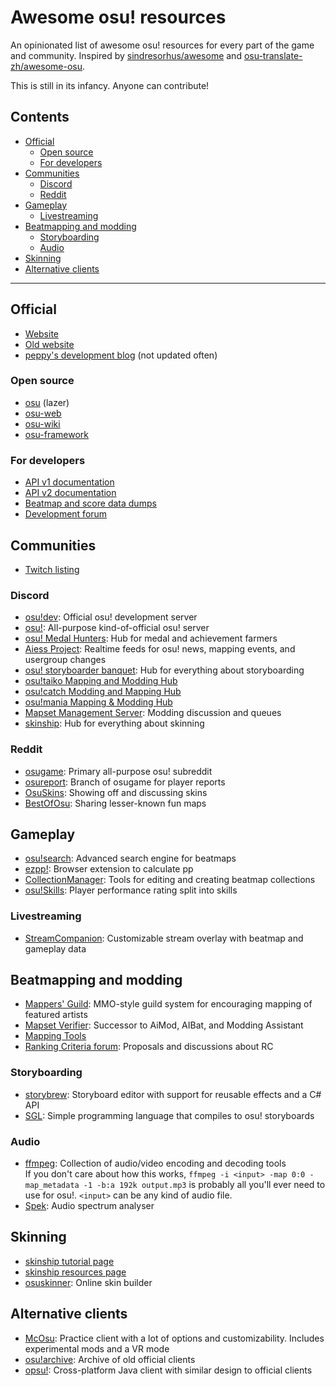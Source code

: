 # Awesome osu! resources

An opinionated list of awesome osu! resources for every part of the game and community. Inspired by [sindresorhus/awesome](https://github.com/sindresorhus/awesome) and [osu-translate-zh/awesome-osu](https://github.com/osu-translate-zh/awesome-osu).

This is still in its infancy. Anyone can contribute!

## Contents

- [Official](#official)
  - [Open source](#open-source)
  - [For developers](#for-developers)
- [Communities](#communities)
  - [Discord](#discord)
  - [Reddit](#reddit)
- [Gameplay](#gameplay)
  - [Livestreaming](#livestreaming)
- [Beatmapping and modding](#beatmapping-and-modding)
  - [Storyboarding](#storyboarding)
  - [Audio](#audio)
- [Skinning](#skinning)
- [Alternative clients](#alternative-clients)

---

## Official

- [Website](https://osu.ppy.sh)
- [Old website](https://old.ppy.sh)
- [peppy's development blog](https://blog.ppy.sh) (not updated often)

### Open source

- [osu](https://github.com/ppy/osu) (lazer)
- [osu-web](https://github.com/ppy/osu-web)
- [osu-wiki](https://github.com/ppy/osu-wiki)
- [osu-framework](https://github.com/ppy/osu-framework)

### For developers

- [API v1 documentation](https://github.com/ppy/osu-api/wiki)
- [API v2 documentation](https://osu.ppy.sh/docs/index.html)
- [Beatmap and score data dumps](https://data.ppy.sh)
- [Development forum](https://osu.ppy.sh/community/forums/2)

## Communities

- [Twitch listing](https://www.twitch.tv/directory/game/osu!)

### Discord

- [osu!dev](https://discord.gg/ppy): Official osu! development server
- [osu!](https://discord.gg/0Vxo9AsejDkGlk3H): All-purpose kind-of-official osu! server
- [osu! Medal Hunters](https://discord.gg/8qpNTs6): Hub for medal and achievement farmers
- [Aiess Project](https://discord.gg/2XV5dcW): Realtime feeds for osu! news, mapping events, and usergroup changes
- [osu! storyboarder banquet](https://discord.gg/B8NX7YW): Hub for everything about storyboarding
- [osu!taiko Mapping and Modding Hub](https://discord.gg/8RJBXe8)
- [osu!catch Modding and Mapping Hub](https://discord.gg/ZuxFc4q)
- [osu!mania Mapping & Modding Hub](https://discord.gg/FqbDdYN)
- [Mapset Management Server](https://discord.gg/8BquKaS): Modding discussion and queues
- [skinship](https://discord.gg/AZ79xJb): Hub for everything about skinning

### Reddit

- [osugame](https://www.reddit.com/r/osugame/): Primary all-purpose osu! subreddit
- [osureport](https://www.reddit.com/r/osureport/): Branch of osugame for player reports
- [OsuSkins](https://www.reddit.com/r/OsuSkins/): Showing off and discussing skins
- [BestOfOsu](https://www.reddit.com/r/bestofosu/): Sharing lesser-known fun maps

## Gameplay

- [osu!search](https://osusearch.com/): Advanced search engine for beatmaps
- [ezpp!](https://github.com/oamaok/ezpp): Browser extension to calculate pp
- [CollectionManager](https://github.com/Piotrekol/CollectionManager): Tools for editing and creating beatmap collections
- [osu!Skills](http://osuskills.com/): Player performance rating split into skills

### Livestreaming

- [StreamCompanion](https://github.com/Piotrekol/StreamCompanion): Customizable stream overlay with beatmap and gameplay data

## Beatmapping and modding

- [Mappers' Guild](https://mappersguild.com/): MMO-style guild system for encouraging mapping of featured artists
- [Mapset Verifier](https://github.com/Naxesss/MapsetVerifier): Successor to AiMod, AIBat, and Modding Assistant
- [Mapping Tools](https://mappingtools.seira.moe/)
- [Ranking Criteria forum](https://osu.ppy.sh/community/forums/87): Proposals and discussions about RC

### Storyboarding

- [storybrew](https://github.com/Damnae/storybrew): Storyboard editor with support for reusable effects and a C# API
- [SGL](https://osu.ppy.sh/community/forums/topics/118733): Simple programming language that compiles to osu! storyboards

### Audio

- [ffmpeg](https://ffmpeg.org/): Collection of audio/video encoding and decoding tools\
  If you don't care about how this works, `ffmpeg -i <input> -map 0:0 -map_metadata -1 -b:a 192k output.mp3` is probably all you'll ever need to use for osu!. `<input>` can be any kind of audio file.
- [Spek](http://spek.cc/): Audio spectrum analyser

## Skinning

- [skinship tutorial page](https://tutorial.skinship.xyz/tutorial/introduction)
- [skinship resources page](https://tutorial.skinship.xyz/resources)
- [osuskinner](https://osuskinner.com/): Online skin builder

## Alternative clients

- [McOsu](https://store.steampowered.com/app/607260/McOsu/): Practice client with a lot of options and customizability. Includes experimental mods and a VR mode
- [osu!archive](https://archive.osu.hubza.co.uk): Archive of old official clients
- [opsu!](https://itdelatrisu.github.io/opsu/): Cross-platform Java client with similar design to official clients
